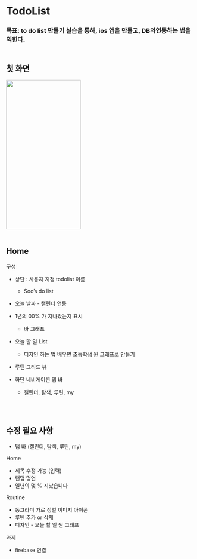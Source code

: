 # TodoList

### 목표: to do list 만들기 실습을 통해, ios 앱을 만들고, DB와연동하는 법을 익힌다.<br><br>

## 첫 화면
<img src = "https://github.com/jisooohh/TodoList/assets/94797349/206651d0-056b-476a-a8c7-b52b75cace31.png"  width = "200" height = "400"/>
<br><br>

## Home
구성
- 상단 : 사용자 지정 todolist 이름
    - Soo’s do list
- 오늘 날짜 - 캘린더 연동
- 1년의 00% 가 지나갔는지 표시
    - 바 그래프
- 오늘 할 일 List
    - 디자인 하는 법 배우면 초등학생 원 그래프로 만들기
- 루틴 그리드 뷰

- 하단 네비게이션 탭 바
    - 캘린더, 탐색, 루틴, my

<br><br>
## 수정 필요 사항
- 탭 바 (캘린더, 탐색, 루틴, my)

Home
- 제목 수정 가능 (입력)
- 랜덤 명언
- 일년의 몇 % 지났습니다

Routine
- 동그라미 가로 정렬 이미지 아이콘
- 루틴 추가 or 삭제
- 디자인 - 오늘 할 일 원 그래프

과제
- firebase 연결
